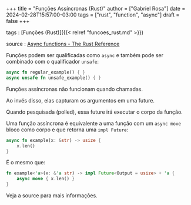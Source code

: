 +++
title = "Funções Assíncronas (Rust)"
author = ["Gabriel Rosa"]
date = 2024-02-28T15:57:00-03:00
tags = ["rust", "function", "async"]
draft = false
+++

tags
: [Funções (Rust)]({{< relref "funcoes_rust.md" >}})

source
: [Async functions - The Rust Reference](https://doc.rust-lang.org/reference/items/functions.html#async-functions)

Funções podem ser qualificadas como `async` e também pode ser combinado com o qualificador `unsafe`:

```rust
async fn regular_example() { }
async unsafe fn unsafe_example() { }
```

Funções assíncronas não funcionam quando chamadas.

Ao invés disso, elas capturam os argumentos em uma future.

Quando pesquisada (polled), essa future irá executar o corpo da função.

Uma função assíncrona é equivalente a uma função com um `async move` bloco como corpo e que retorna uma `impl Future`:

```rust
async fn example(x: &str) -> usize {
    x.len()
}
```

É o mesmo que:

```rust
fn example<'a>(x: &'a str) -> impl Future<Output = usize> + 'a {
    async move { x.len() }
}
```

Veja a source para mais informações.

